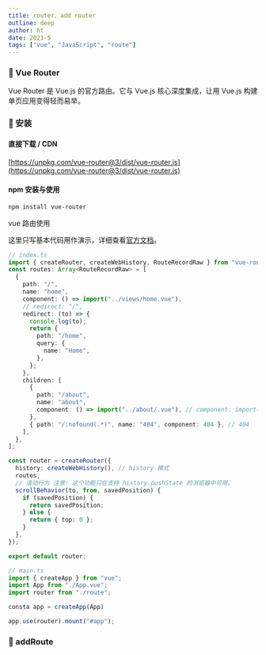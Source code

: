 ```yaml
---
title: router、add router
outline: deep
author: ht
date: 2021-5
tags: ["vue", "JavaScript", "route"]
---
```


### 🥙 Vue Router

Vue Router 是 Vue.js 的官方路由。它与 Vue.js 核心深度集成，让用 Vue.js 构建单页应用变得轻而易举。

### 🥙 安装

>

#### 直接下载 / CDN

[https://unpkg.com/vue-router@3/dist/vue-router.js](https://unpkg.com/vue-router@3/dist/vue-router.js)

#### npm 安装与使用

```sh
npm install vue-router
```

vue 路由使用

这里只写基本代码用作演示，详细查看[官方文档](https://router.vuejs.org/zh/)。

```ts
// index.ts
import { createRouter, createWebHistory, RouteRecordRaw } from "vue-router";
const routes: Array<RouteRecordRaw> = [
  {
    path: "/",
    name: "home",
    component: () => import("../views/home.vue"),
    // redirect: "/",
    redirect: (to) => {
      console.log(to);
      return {
        path: "/home",
        query: {
          name: "Home",
        },
      };
    },
    children: [
      {
        path: "/about",
        name: "about",
        component: () => import("../about/.vue"), // component: import('../views/reg.vue')
      },
      { path: "/:nofound(.*)", name: "404", component: 404 }, // 404
    ],
  },
];

const router = createRouter({
  history: createWebHistory(), // history 模式
  routes,
  // 滚动行为 注意: 这个功能只在支持 history.pushState 的浏览器中可用。
  scrollBehavior(to, from, savedPosition) {
    if (savedPosition) {
      return savedPosition;
    } else {
      return { top: 0 };
    }
  },
});

export default router;
```

```ts
// main.ts
import { createApp } from "vue";
import App from "./App.vue";
import router from "./route";

consta app = createApp(App)

app.use(router).mount("#app");

```

### 🥙 addRoute
